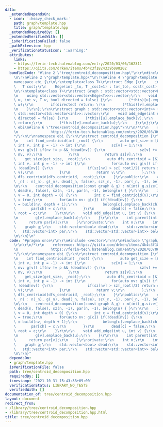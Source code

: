 ```yaml
---
data:
  _extendedDependsOn:
  - icon: ':heavy_check_mark:'
    path: graph/template.hpp
    title: graph/template.hpp
  _extendedRequiredBy: []
  _extendedVerifiedWith: []
  _isVerificationFailed: false
  _pathExtension: hpp
  _verificationStatusIcon: ':warning:'
  attributes:
    links:
    - https://ferin-tech.hatenablog.com/entry/2020/03/06/162311
    - https://qiita.com/drken/items/4b4c3f1824339b090202
  bundledCode: "#line 2 \"tree/centroid_decomposition.hpp\"\n\r\n#include <vector>\r\
    \n\r\n#line 2 \"graph/template.hpp\"\n\r\n#line 4 \"graph/template.hpp\"\n\r\n\
    namespace ebi {\r\n\r\ntemplate<class T>\r\nstruct Edge {\r\n    int to;\r\n \
    \   T cost;\r\n    Edge(int _to, T _cost=1) : to(_to), cost(_cost) { }\r\n};\r\
    \n\r\ntemplate<class T>\r\nstruct Graph : std::vector<std::vector<Edge<T>>> {\r\
    \n    using std::vector<std::vector<Edge<T>>>::vector;\r\n    void add_edge(int\
    \ u, int v, T w, bool directed = false) {\r\n        (*this)[u].emplace_back(v,\
    \ w);\r\n        if(directed) return; \r\n        (*this)[v].emplace_back(u, w);\r\
    \n    }\r\n};\r\n\r\nstruct graph : std::vector<std::vector<int>> {\r\n    using\
    \ std::vector<std::vector<int>>::vector;\r\n    void add_edge(int u, int v, bool\
    \ directed = false) {\r\n        (*this)[u].emplace_back(v);\r\n        if(directed)\
    \ return;\r\n        (*this)[v].emplace_back(u);\r\n    }\r\n};\r\n\r\n} // namespace\
    \ ebi\n#line 6 \"tree/centroid_decomposition.hpp\"\n\r\n/*\r\n    reference: https://qiita.com/drken/items/4b4c3f1824339b090202\r\
    \n               https://ferin-tech.hatenablog.com/entry/2020/03/06/162311\r\n\
    */\r\n\r\nnamespace ebi {\r\n\r\nstruct centroid_decomposition {\r\nprivate:\r\
    \n    int find_centrioid(int _root) {\r\n        auto get_size = [&](auto &&self,\
    \ int v, int p = -1) -> int {\r\n            sz[v] = 1;\r\n            for(auto\
    \ nv: g[v]) if(nv != p && !dead[nv]) {\r\n                sz[v] += self(self,\
    \ nv, v);\r\n            }\r\n            return sz[v];\r\n        };\r\n    \
    \    get_size(get_size, _root);\r\n        auto dfs_centrioid = [&](auto &&self,\
    \ int v, int p = -1) -> int {\r\n            for(auto nv: g[v]) if(nv != p &&\
    \ !dead[nv]) {\r\n                if(sz[nv] > sz[_root]/2) return self(self, nv,\
    \ v);\r\n            }\r\n            return v;\r\n        };\r\n        return\
    \ dfs_centrioid(dfs_centrioid, _root);\r\n    }\r\npublic:\r\n    centroid_decomposition(int\
    \ _n) : n(_n), g(_n), dead(_n, false), sz(_n, -1), par(_n, -1), belong(_n) { }\r\
    \n\r\n    centroid_decomposition(const graph &_g) : n(int(_g.size())), g(_g),\
    \ dead(n, false), sz(n, -1), par(n, -1), belong(n) { }\r\n\r\n    int build(int\
    \ v = 0, int depth = 0) {\r\n        int c = find_centrioid(v);\r\n        dead[c]\
    \ = true;\r\n        for(auto nv: g[c]) if(!dead[nv]) {\r\n            int ch\
    \ = build(nv, depth + 1);\r\n            belong[c].emplace_back(ch);\r\n     \
    \       par[ch] = c;\r\n        }\r\n        dead[c] = false;\r\n        return\
    \ root = c;\r\n    }\r\n\r\n    void add_edge(int u, int v) {\r\n        g[u].emplace_back(v);\r\
    \n        g[v].emplace_back(u);\r\n    }\r\n\r\n    int parent(int v) {\r\n  \
    \      return par[v];\r\n    }\r\nprivate:\r\n    int n;\r\n    int root;\r\n\
    \    graph g;\r\n    std::vector<bool> dead;\r\n    std::vector<int> sz;\r\n \
    \   std::vector<int> par;\r\n    std::vector<std::vector<int>> belong;\r\n};\r\
    \n\r\n}\n"
  code: "#pragma once\r\n\r\n#include <vector>\r\n\r\n#include \"graph/template.hpp\"\
    \r\n\r\n/*\r\n    reference: https://qiita.com/drken/items/4b4c3f1824339b090202\r\
    \n               https://ferin-tech.hatenablog.com/entry/2020/03/06/162311\r\n\
    */\r\n\r\nnamespace ebi {\r\n\r\nstruct centroid_decomposition {\r\nprivate:\r\
    \n    int find_centrioid(int _root) {\r\n        auto get_size = [&](auto &&self,\
    \ int v, int p = -1) -> int {\r\n            sz[v] = 1;\r\n            for(auto\
    \ nv: g[v]) if(nv != p && !dead[nv]) {\r\n                sz[v] += self(self,\
    \ nv, v);\r\n            }\r\n            return sz[v];\r\n        };\r\n    \
    \    get_size(get_size, _root);\r\n        auto dfs_centrioid = [&](auto &&self,\
    \ int v, int p = -1) -> int {\r\n            for(auto nv: g[v]) if(nv != p &&\
    \ !dead[nv]) {\r\n                if(sz[nv] > sz[_root]/2) return self(self, nv,\
    \ v);\r\n            }\r\n            return v;\r\n        };\r\n        return\
    \ dfs_centrioid(dfs_centrioid, _root);\r\n    }\r\npublic:\r\n    centroid_decomposition(int\
    \ _n) : n(_n), g(_n), dead(_n, false), sz(_n, -1), par(_n, -1), belong(_n) { }\r\
    \n\r\n    centroid_decomposition(const graph &_g) : n(int(_g.size())), g(_g),\
    \ dead(n, false), sz(n, -1), par(n, -1), belong(n) { }\r\n\r\n    int build(int\
    \ v = 0, int depth = 0) {\r\n        int c = find_centrioid(v);\r\n        dead[c]\
    \ = true;\r\n        for(auto nv: g[c]) if(!dead[nv]) {\r\n            int ch\
    \ = build(nv, depth + 1);\r\n            belong[c].emplace_back(ch);\r\n     \
    \       par[ch] = c;\r\n        }\r\n        dead[c] = false;\r\n        return\
    \ root = c;\r\n    }\r\n\r\n    void add_edge(int u, int v) {\r\n        g[u].emplace_back(v);\r\
    \n        g[v].emplace_back(u);\r\n    }\r\n\r\n    int parent(int v) {\r\n  \
    \      return par[v];\r\n    }\r\nprivate:\r\n    int n;\r\n    int root;\r\n\
    \    graph g;\r\n    std::vector<bool> dead;\r\n    std::vector<int> sz;\r\n \
    \   std::vector<int> par;\r\n    std::vector<std::vector<int>> belong;\r\n};\r\
    \n\r\n}"
  dependsOn:
  - graph/template.hpp
  isVerificationFile: false
  path: tree/centroid_decomposition.hpp
  requiredBy: []
  timestamp: '2021-10-31 15:43:33+09:00'
  verificationStatus: LIBRARY_NO_TESTS
  verifiedWith: []
documentation_of: tree/centroid_decomposition.hpp
layout: document
redirect_from:
- /library/tree/centroid_decomposition.hpp
- /library/tree/centroid_decomposition.hpp.html
title: tree/centroid_decomposition.hpp
---
```

